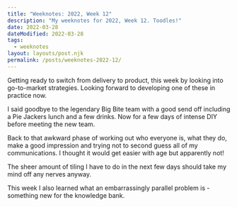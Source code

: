 ```yaml
---
title: "Weeknotes: 2022, Week 12"
description: "My weeknotes for 2022, Week 12. Toodles!"
date: 2022-03-28
dateModified: 2022-03-28
tags:
  - weeknotes
layout: layouts/post.njk
permalink: /posts/weeknotes-2022-12/
---
```


Getting ready to switch from delivery to product, this week by looking into go-to-market strategies. Looking forward to developing one of these in practice now.

I said goodbye to the legendary Big Bite team with a good send off including a Pie Jackers lunch and a few drinks. Now for a few days of intense DIY before meeting the new team.

Back to that awkward phase of working out who everyone is, what they do, make a good impression and trying not to second guess all of my communications. I thought it would get easier with age but apparently not!

The sheer amount of tiling I have to do in the next few days should take my mind off any nerves anyway.

This week I also learned what an embarrassingly parallel problem is - something new for the knowledge bank.
